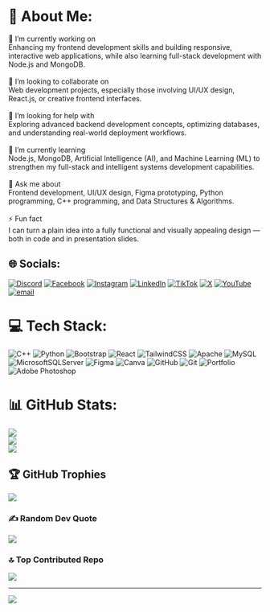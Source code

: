 # 💫 About Me:
🔭 I’m currently working on  <br>Enhancing my frontend development skills and building responsive, interactive web applications, while also learning full-stack development with Node.js and MongoDB.<br><br>🤝 I’m looking to collaborate on  <br>Web development projects, especially those involving UI/UX design, React.js, or creative frontend interfaces.<br><br>👐 I’m looking for help with  <br>Exploring advanced backend development concepts, optimizing databases, and understanding real-world deployment workflows.<br><br>🌱 I’m currently learning  <br>Node.js, MongoDB, Artificial Intelligence (AI), and Machine Learning (ML) to strengthen my full-stack and intelligent systems development capabilities.<br><br>💬 Ask me about  <br>Frontend development, UI/UX design, Figma prototyping, Python programming, C++ programming, and Data Structures & Algorithms.<br><br>⚡ Fun fact  <br>I can turn a plain idea into a fully functional and visually appealing design — both in code and in presentation slides.<br>


## 🌐 Socials:
[![Discord](https://img.shields.io/badge/Discord-%237289DA.svg?logo=discord&logoColor=white)](https://discord.gg/rgrpgkTF) [![Facebook](https://img.shields.io/badge/Facebook-%231877F2.svg?logo=Facebook&logoColor=white)](https://web.facebook.com/ghulam.mustafa.699004) [![Instagram](https://img.shields.io/badge/Instagram-%23E4405F.svg?logo=Instagram&logoColor=white)](https://instagram.com/mian_mustafa92) [![LinkedIn](https://img.shields.io/badge/LinkedIn-%230077B5.svg?logo=linkedin&logoColor=white)](https://www.linkedin.com/in/ghulam-mustafa-3a45582aa/) [![TikTok](https://img.shields.io/badge/TikTok-%23000000.svg?logo=TikTok&logoColor=white)](https://www.tiktok.com/@mian_mustafa92) [![X](https://img.shields.io/badge/X-black.svg?logo=X&logoColor=white)](https://x.com/musa39078) [![YouTube](https://img.shields.io/badge/YouTube-%23FF0000.svg?logo=YouTube&logoColor=white)](https://www.youtube.com/@CodeGenic-804) [![email](https://img.shields.io/badge/Email-D14836?logo=gmail&logoColor=white)](mailto:abdulwasaytariq0321@gmail.com) 

# 💻 Tech Stack:
![C++](https://img.shields.io/badge/c++-%2300599C.svg?style=plastic&logo=c%2B%2B&logoColor=white) ![Python](https://img.shields.io/badge/python-3670A0?style=plastic&logo=python&logoColor=ffdd54) ![Bootstrap](https://img.shields.io/badge/bootstrap-%238511FA.svg?style=plastic&logo=bootstrap&logoColor=white) ![React](https://img.shields.io/badge/react-%2320232a.svg?style=plastic&logo=react&logoColor=%2361DAFB) ![TailwindCSS](https://img.shields.io/badge/tailwindcss-%2338B2AC.svg?style=plastic&logo=tailwind-css&logoColor=white) ![Apache](https://img.shields.io/badge/apache-%23D42029.svg?style=plastic&logo=apache&logoColor=white) ![MySQL](https://img.shields.io/badge/mysql-4479A1.svg?style=plastic&logo=mysql&logoColor=white) ![MicrosoftSQLServer](https://img.shields.io/badge/Microsoft%20SQL%20Server-CC2927?style=plastic&logo=microsoft%20sql%20server&logoColor=white) ![Figma](https://img.shields.io/badge/figma-%23F24E1E.svg?style=plastic&logo=figma&logoColor=white) ![Canva](https://img.shields.io/badge/Canva-%2300C4CC.svg?style=plastic&logo=Canva&logoColor=white) ![GitHub](https://img.shields.io/badge/github-%23121011.svg?style=plastic&logo=github&logoColor=white) ![Git](https://img.shields.io/badge/git-%23F05033.svg?style=plastic&logo=git&logoColor=white) ![Portfolio](https://img.shields.io/badge/Portfolio-%23000000.svg?style=plastic&logo=firefox&logoColor=#FF7139) ![Adobe Photoshop](https://img.shields.io/badge/adobe%20photoshop-%2331A8FF.svg?style=plastic&logo=adobe%20photoshop&logoColor=white)
# 📊 GitHub Stats:
![](https://github-readme-stats.vercel.app/api?username=Mian-Mustafa&theme=monokai&hide_border=false&include_all_commits=false&count_private=true)<br/>
![](https://nirzak-streak-stats.vercel.app/?user=Mian-Mustafa&theme=monokai&hide_border=false)<br/>
![](https://github-readme-stats.vercel.app/api/top-langs/?username=Mian-Mustafa&theme=monokai&hide_border=false&include_all_commits=false&count_private=true&layout=compact)

## 🏆 GitHub Trophies
![](https://github-profile-trophy.vercel.app/?username=Mian-Mustafa&theme=default_repocard&no-frame=true&no-bg=false&margin-w=4)

### ✍️ Random Dev Quote
![](https://quotes-github-readme.vercel.app/api?type=horizontal&theme=radical)

### 🔝 Top Contributed Repo
![](https://github-contributor-stats.vercel.app/api?username=Mian-Mustafa&limit=5&theme=nightowl&combine_all_yearly_contributions=true)

---
[![](https://visitcount.itsvg.in/api?id=Mian-Mustafa&icon=9&color=11)](https://visitcount.itsvg.in)



<!-- Proudly created with GPRM ( https://gprm.itsvg.in ) -->
